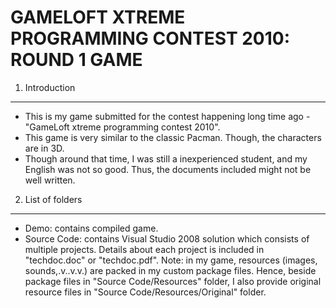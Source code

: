 GAMELOFT XTREME PROGRAMMING CONTEST 2010: ROUND 1 GAME
====================================
1. Introduction
----------------------
- This is my game submitted for the contest happening long time ago - "GameLoft xtreme programming contest 2010".
- This game is very similar to the classic Pacman. Though, the characters are in 3D.
- Though around that time, I was still a inexperienced student, and my English was not so good. Thus, the documents included might not be well written. 
2. List of folders
----------------------
- Demo: contains compiled game.
- Source Code: contains Visual Studio 2008 solution which consists of multiple projects. Details about each project is included in "techdoc.doc" or "techdoc.pdf". Note: in my game, resources (images, sounds,.v..v.v.) are packed in my custom package files. Hence, beside package files in "Source Code/Resources" folder, I also provide original resource files in "Source Code/Resources/Original" folder. 